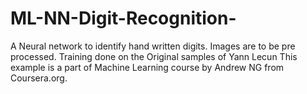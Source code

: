 # ML-NN-Digit-Recognition-
A Neural network to identify hand written digits. Images are to be pre processed. Training done on the Original samples of Yann Lecun
This example is a part of Machine Learning course by Andrew NG from Coursera.org.
